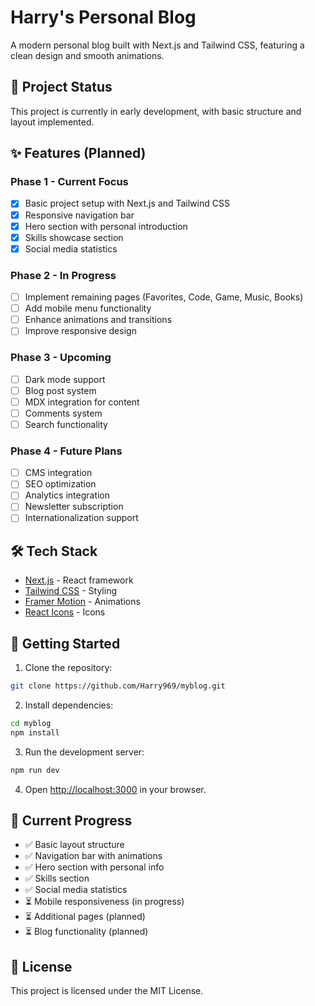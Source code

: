 # Harry's Personal Blog

A modern personal blog built with Next.js and Tailwind CSS, featuring a clean design and smooth animations.

## 🚀 Project Status

This project is currently in early development, with basic structure and layout implemented.

## ✨ Features (Planned)

### Phase 1 - Current Focus
- [x] Basic project setup with Next.js and Tailwind CSS
- [x] Responsive navigation bar
- [x] Hero section with personal introduction
- [x] Skills showcase section
- [x] Social media statistics

### Phase 2 - In Progress
- [ ] Implement remaining pages (Favorites, Code, Game, Music, Books)
- [ ] Add mobile menu functionality
- [ ] Enhance animations and transitions
- [ ] Improve responsive design

### Phase 3 - Upcoming
- [ ] Dark mode support
- [ ] Blog post system
- [ ] MDX integration for content
- [ ] Comments system
- [ ] Search functionality

### Phase 4 - Future Plans
- [ ] CMS integration
- [ ] SEO optimization
- [ ] Analytics integration
- [ ] Newsletter subscription
- [ ] Internationalization support

## 🛠️ Tech Stack

- [Next.js](https://nextjs.org/) - React framework
- [Tailwind CSS](https://tailwindcss.com/) - Styling
- [Framer Motion](https://www.framer.com/motion/) - Animations
- [React Icons](https://react-icons.github.io/react-icons/) - Icons

## 🚀 Getting Started

1. Clone the repository:
```bash
git clone https://github.com/Harry969/myblog.git
```

2. Install dependencies:
```bash
cd myblog
npm install
```

3. Run the development server:
```bash
npm run dev
```

4. Open [http://localhost:3000](http://localhost:3000) in your browser.

## 📝 Current Progress

- ✅ Basic layout structure
- ✅ Navigation bar with animations
- ✅ Hero section with personal info
- ✅ Skills section
- ✅ Social media statistics
- ⏳ Mobile responsiveness (in progress)
- ⏳ Additional pages (planned)
- ⏳ Blog functionality (planned)

## 📄 License

This project is licensed under the MIT License.
